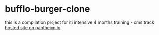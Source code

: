 # bufflo-burger-clone
this is a compilation project for iti intensive 4 months training  - cms track
[hosted site on pantheion.io](https://dev-baflfoburger.pantheonsite.io/)

